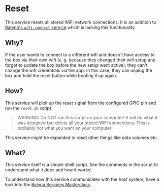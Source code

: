 # Reset

This service resets all stored WiFi network connections. It is an addition to [Balena's `wifi-connect` service](https://github.com/balena-io/wifi-connect) which is lacking this functionality.

## Why?

If the user wants to connect to a different wifi and doesn't have access to the box via their own wifi (e. g. because they changed their wifi setup and forgot to update the box before the new setup went active), they can't change the wifi credentials via the app. In this case, they can unplug the box and hold the reset button while booting it up again.

## How?

This service will pick up the reset signal from the configured GPIO pin and run the `reset.sh` script.

> WARNING: Do NOT run this script on your computer! It will do what it was designed for: delete all your stored WiFi connections. This is probably not what you want on your computer!

This service might be expanded to reset other things like data volumes etc.

## What?

This service itself is a simple shell script. See the comments in the script to understand what it does and how it works!

To understand how this service communicates with the host system, have a look into the [Balena Services Masterclass](https://github.com/balena-io/services-masterclass).
